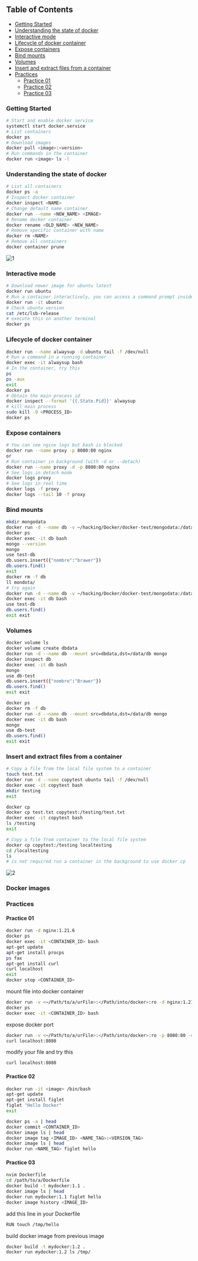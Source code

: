 ## Table of Contents
- [Getting Started](#getting-started)
- [Understanding the state of docker](#understanding-docker)
- [Interactive mode](#interactive-mode)
- [Lifecycle of docker container](#lifecycle-docker)
- [Expose containers](#expose-containers)
- [Bind mounts](#bind-mounts)
- [Volumes](#volumes)
- [Insert and extract files from a container](#insert-extract)
- [Practices](#practices)
  - [Practice 01](#practice-01)
  - [Practice 02](#practice-02)
  - [Practice 03](#practice-03)

### Getting Started
```bash
# Start and enable docker service
systemctl start docker.service
# List containers
docker ps
# Download images
docker pull <image>:<version>
# Run commands in the container
docker run <image> ls -l
```

### Understanding the state of docker
```bash
# List all containers
docker ps -a
# Inspect docker container
docker inspect <NAME>
# Change default name container
docker run --name <NEW_NAME> <IMAGE>
# Rename docker container
docker rename <OLD_NAME> <NEW_NAME>
# Remove specific container with name
docker rm <NAME>
# Remove all containers
docker container prune
```
![1](https://static.platzi.com/media/user_upload/3-1a4b2bfc-71e0-4b3e-88bb-a46ad64cce93.jpg)

### Interactive mode
```bash
# Download newer image for ubuntu latest
docker run ubuntu
# Run a container interactively, you can access a command prompt inside the running container.
docker run -it ubuntu
# Check ubuntu version
cat /etc/lsb-release
# execute this on another terminal
docker ps 
```
### Lifecycle of docker container
```bash
docker run --name alwaysup -d ubuntu tail -f /dev/null
# Run a command in a running container
docker exec -it alwaysup bash
# In the container, try this
ps
ps -aux
exit
docker ps
# Obtain the main process id
docker inspect --format '{{.State.Pid}}' alwaysup
# kill main process
sudo kill -9 <PROCESS_ID>
docker ps
```
### Expose containers
```bash
# You can see nginx logs but bash is blocked
docker run --name proxy -p 8080:80 nginx
or
# Run container in background (with -d or --detach)
docker run --name proxy -d -p 8080:80 nginx
# See logs in detach mode
docker logs proxy
# See logs in real time
docker logs -f proxy
docker logs --tail 10 -f proxy
```
### Bind mounts
```bash
mkdir mongodata
docker run -d --name db -v ~/hacking/Docker/docker-test/mongodata:/data/db mongo
docker ps
docker exec -it db bash
mongo --version
mongo
use test-db
db.users.insert({"nombre":"brawer"})
db.users.find()
exit
docker rm -f db
ll mondota/
# try again
docker run -d --name db -v ~/hacking/Docker/docker-test/mongodata:/data/db mongo
docker exec -it db bash
use test-db
db.users.find()
exit exit
```
### Volumes
```bash
docker volume ls
docker volume create dbdata
docker run -d --name db --mount src=dbdata,dst=/data/db mongo
docker inspect db
docker exec -it db bash
mongo
use db-test
db.users.insert({"nombre":"Brawer"})
db.users.find()
exit exit

```
```bash
docker ps
docker rm -f db
docker run -d --name db --mount src=dbdata,dst=/data/db mongo
docker exec -it db bash
mongo
use db-test
db.users.find()
exit exit
```
### Insert and extract files from a container
```bash
# Copy a file from the local file system to a container
touch test.txt
docker run -d --name copytest ubuntu tail -f /dev/null
docker exec -it copytest bash
mkdir testing
exit
```
```bash
docker cp
docker cp test.txt copytest:/testing/test.txt
docker exec -it copytest bash
ls /testing
exit
```
```bash
# Copy a file from container to the local file system
docker cp copytest:/testing localtesting
cd /localtesting
ls
# is not required run a container in the background to use docker cp
```
![2](https://i1.wp.com/cdn-images-1.medium.com/max/800/1*bo6IOrBjaHbtkPgTKT08NA.png?w=1170&ssl=1)
### Docker images


### Practices

#### Practice 01
```sh
docker run -d nginx:1.21.6
docker ps
docker exec -it <CONTAINER_ID> bash
apt-get update
apt-get install procps
ps fax
apt-get install curl
curl localhost
exit
docker stop <CONTAINER_ID>
```

mount file into docker container
```sh
docker run -v <~/Path/to/a/urFile>:</Path/into/docker>:ro -d nginx:1.21.6
docker ps
docker exec -it <CONTAINER_ID> bash
```
expose docker port
```sh
docker run -v <~/Path/to/a/urFile>:</Path/into/docker>:ro -p 8080:80 -d nginx:1.21.6
curl localhost:8080
```
modify your file and try this
```sh
curl localhost:8080
```

#### Practice 02
```sh
docker run -it <image> /bin/bash
apt-get update
apt-get install figlet
figlet "Hello Docker"
exit
```
```sh
docker ps -a | head
docker commit <CONTAINER_ID>
docker image ls | head
docker image tag <IMAGE_ID> <NAME_TAG>:<VERSION_TAG>
docker image ls | head
docker run <NAME_TAG> figlet hello
```

#### Practice 03

```sh
nvim Dockerfile
cd /path/to/a/Dockerfile
docker build -t mydocker:1.1 .
docker image ls | head
docker run mydocker:1.1 figlet hello
docker image history <IMAGE_ID>
```

add this line in your Dockerfile
```sh
RUN touch /tmp/hello
```
build docker image from previous image
```sh
docker build -t mydocker:1.2 .
docker run mydocker:1.2 ls /tmp/
```